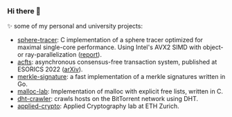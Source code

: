 ### Hi there 👋

<!--
**mmathys/mmathys** is a ✨ _special_ ✨ repository because its `README.md` (this file) appears on your GitHub profile.

Here are some ideas to get you started:

- 🔭 I’m currently working on ...
- 🌱 I’m currently learning ...
- 👯 I’m looking to collaborate on ...
- 🤔 I’m looking for help with ...
- 💬 Ask me about ...
- 📫 How to reach me: ...
- 😄 Pronouns: ...
- ⚡ Fun fact: ...
-->

✨ some of my personal and university projects:

- [sphere-tracer](https://github.com/mmathys/sphere-tracer): C implementation of a sphere tracer optimized for maximal single-core performance. Using Intel's AVX2 SIMD with object- or ray-parallelization ([report](https://github.com/mmathys/sphere-tracer/blob/main/07_report.pdf)).
- [acfts](https://github.com/mmathys/acfts): asynchronous consensus-free transaction system, published at ESORICS 2022 ([arXiv](https://arxiv.org/abs/2108.05236)).
- [merkle-signature](https://github.com/mmathys/merkle-signature): a fast implementation of a merkle signatures written in Go.
- [malloc-lab](https://github.com/mmathys/malloc-lab): Implementation of malloc with explicit free lists, written in C.
- [dht-crawler](https://github.com/mmathys/dht-crawler): crawls hosts on the BitTorrent network using DHT.
- [applied-crypto](https://github.com/mmathys/applied-crypto): Applied Cryptography lab at ETH Zurich.

